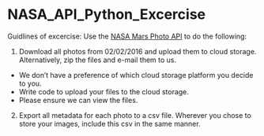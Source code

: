 # NASA_API_Python_Excercise

Guidlines of excercise:
Use the [NASA Mars Photo API](https://api.nasa.gov/) to do the following:
1. Download all photos from 02/02/2016 and upload them to cloud storage. Alternatively, zip the files and e-mail them to us.
* We don’t have a preference of which cloud storage platform you decide to you.
* Write code to upload your files to the cloud storage.
* Please ensure we can view the files.
2. Export all metadata for each photo to a csv file. Wherever you chose to store your images, include this csv in the same manner.
